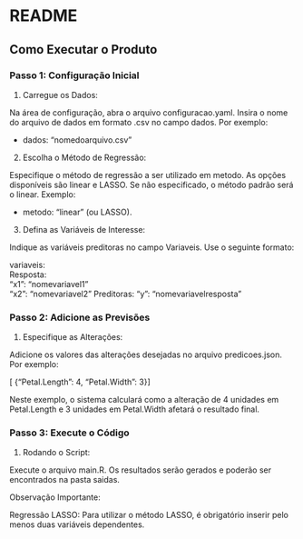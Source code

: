 
# README

## Como Executar o Produto

### Passo 1: Configuração Inicial

1.  Carregue os Dados:

Na área de configuração, abra o arquivo configuracao.yaml. Insira o nome
do arquivo de dados em formato .csv no campo dados. Por exemplo:

- dados: “nomedoarquivo.csv”

2.  Escolha o Método de Regressão:

Especifique o método de regressão a ser utilizado em metodo. As opções
disponíveis são linear e LASSO. Se não especificado, o método padrão
será o linear. Exemplo:

- metodo: “linear” (ou LASSO).

3.  Defina as Variáveis de Interesse:

Indique as variáveis preditoras no campo Variaveis. Use o seguinte
formato:

variaveis:  
Resposta:  
“x1”: “nomevariavel1”  
“x2”: “nomevariavel2” Preditoras: “y”: “nomevariavelresposta”

### Passo 2: Adicione as Previsões

1.  Especifique as Alterações:

Adicione os valores das alterações desejadas no arquivo predicoes.json.
Por exemplo:

\[ {“Petal.Length”: 4, “Petal.Width”: 3}\]

Neste exemplo, o sistema calculará como a alteração de 4 unidades em
Petal.Length e 3 unidades em Petal.Width afetará o resultado final.

### Passo 3: Execute o Código

1.  Rodando o Script:

Execute o arquivo main.R. Os resultados serão gerados e poderão ser
encontrados na pasta saidas.

Observação Importante:

Regressão LASSO: Para utilizar o método LASSO, é obrigatório inserir
pelo menos duas variáveis dependentes.
